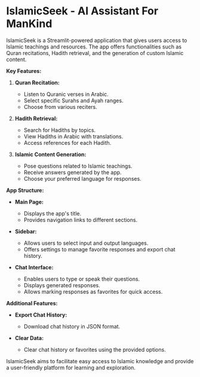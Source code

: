 # IslamicSeek - AI Assistant For ManKind

IslamicSeek is a Streamlit-powered application that gives users access to Islamic teachings and resources. The app offers functionalities such as Quran recitations, Hadith retrieval, and the generation of custom Islamic content.

**Key Features:**

1. **Quran Recitation:**
   - Listen to Quranic verses in Arabic.
   - Select specific Surahs and Ayah ranges.
   - Choose from various reciters.

2. **Hadith Retrieval:**
   - Search for Hadiths by topics.
   - View Hadiths in Arabic with translations.
   - Access references for each Hadith.

3. **Islamic Content Generation:**
   - Pose questions related to Islamic teachings.
   - Receive answers generated by the app.
   - Choose your preferred language for responses.

**App Structure:**

- **Main Page:**
  - Displays the app's title.
  - Provides navigation links to different sections.

- **Sidebar:**
  - Allows users to select input and output languages.
  - Offers settings to manage favorite responses and export chat history.

- **Chat Interface:**
  - Enables users to type or speak their questions.
  - Displays generated responses.
  - Allows marking responses as favorites for quick access.

**Additional Features:**

- **Export Chat History:**
  - Download chat history in JSON format.

- **Clear Data:**
  - Clear chat history or favorites using the provided options.

IslamicSeek aims to facilitate easy access to Islamic knowledge and provide a user-friendly platform for learning and exploration. 
